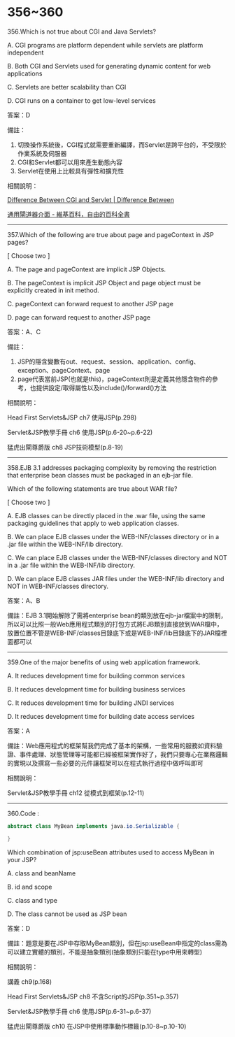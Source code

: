 356~360
========================

356.Which is not true about CGI and Java Servlets?

A. CGI programs are platform dependent while servlets are platform independent

B. Both CGI and Servlets used for generating dynamic content for web applications

C. Servlets are better scalability than CGI

D. CGI runs on a container to get low-level services

<!--sec data-title="解析" data-id="section356_2" data-collapse=true ces-->
答案：D

備註：

1. 切換操作系統後，CGI程式就需要重新編譯，而Servlet是跨平台的，不受限於作業系統及伺服器
2. CGI和Servlet都可以用來產生動態內容
3. Servlet在使用上比較具有彈性和擴充性


相關說明：

[Difference Between CGI and Servlet | Difference Between](http://www.differencebetween.net/technology/difference-between-cgi-and-servlet/)

[通用閘道器介面 - 維基百科，自由的百科全書](https://zh.wikipedia.org/wiki/%E9%80%9A%E7%94%A8%E7%BD%91%E5%85%B3%E6%8E%A5%E5%8F%A3)
<!--endsec-->

---
357.Which of the following are true about page and pageContext in JSP pages?

[ Choose two ]

A. The page and pageContext are implicit JSP Objects.

B. The pageContext is implicit JSP Object and page object must be explicitly created in init method.

C. pageContext can forward request to another JSP page

D. page can forward request to another JSP page

<!--sec data-title="解析" data-id="section357_2" data-collapse=true ces-->
答案：A、C

備註：

1. JSP的隱含變數有out、request、session、application、config、exception、pageContext、page
2. page代表當前JSP(也就是this)，pageContext則是定義其他隱含物件的參考，也提供設定/取得屬性以及include()/forward()方法


相關說明：

Head First Servlets&JSP ch7 使用JSP(p.298)

Servlet&JSP教學手冊 ch6 使用JSP(p.6-20~p.6-22)

猛虎出閘尊爵版 ch8 JSP技術模型(p.8-19)
<!--endsec-->

---
358.EJB 3.1 addresses packaging complexity by removing the restriction that enterprise bean classes must be packaged in an ejb-jar file.

Which of the following statements are true about WAR file?

[ Choose two ]

A. EJB classes can be directly placed in the .war file, using the same packaging guidelines that apply to web application classes.

B. We can place EJB classes under the WEB-INF/classes directory or in a .jar file within the WEB-INF/lib directory.

C. We can place EJB classes under the WEB-INF/classes directory and NOT in a .jar file within the WEB-INF/lib directory.

D. We can place EJB classes JAR files under the WEB-INF/lib directory and NOT in WEB-INF/classes directory.

<!--sec data-title="解析" data-id="section358_2" data-collapse=true ces-->
答案：A、B

備註：EJB 3.1開始解除了需將enterprise bean的類別放在ejb-jar檔案中的限制，所以可以比照一般Web應用程式類別的打包方式將EJB類別直接放到WAR檔中，放置位置不管是WEB-INF/classes目錄底下或是WEB-INF/lib目錄底下的JAR檔裡面都可以
<!--endsec-->

---
359.One of the major benefits of using web application framework.

A. It reduces development time for building common services

B. It reduces development time for building business services

C. It reduces development time for building JNDI services

D. It reduces development time for building date access services

<!--sec data-title="解析" data-id="section359_2" data-collapse=true ces-->
答案：A

備註：Web應用程式的框架幫我們完成了基本的架構，一些常用的服務如資料驗證、事件處理、狀態管理等可能都已經被框架實作好了，我們只要專心在業務邏輯的實現以及撰寫一些必要的元件讓框架可以在程式執行過程中做呼叫即可

相關說明：

Servlet&JSP教學手冊 ch12 從模式到框架(p.12-11)
<!--endsec-->

---
360.Code :

```java
abstract class MyBean implements java.io.Serializable {

}
```

Which combination of jsp:useBean attributes used to access MyBean in your JSP?

A. class and beanName

B. id and scope

C. class and type

D. The class cannot be used as JSP bean

<!--sec data-title="解析" data-id="section360_2" data-collapse=true ces-->
答案：D

備註：題意是要在JSP中存取MyBean類別，但在jsp:useBean中指定的class需為可以建立實體的類別，不能是抽象類別(抽象類別只能在type中用來轉型)

相關說明：

講義 ch9(p.168)

Head First Servlets&JSP ch8 不含Script的JSP(p.351~p.357)

Servlet&JSP教學手冊 ch6 使用JSP(p.6-31~p.6-37)

猛虎出閘尊爵版 ch10 在JSP中使用標準動作標籤(p.10-8~p.10-10)
<!--endsec-->